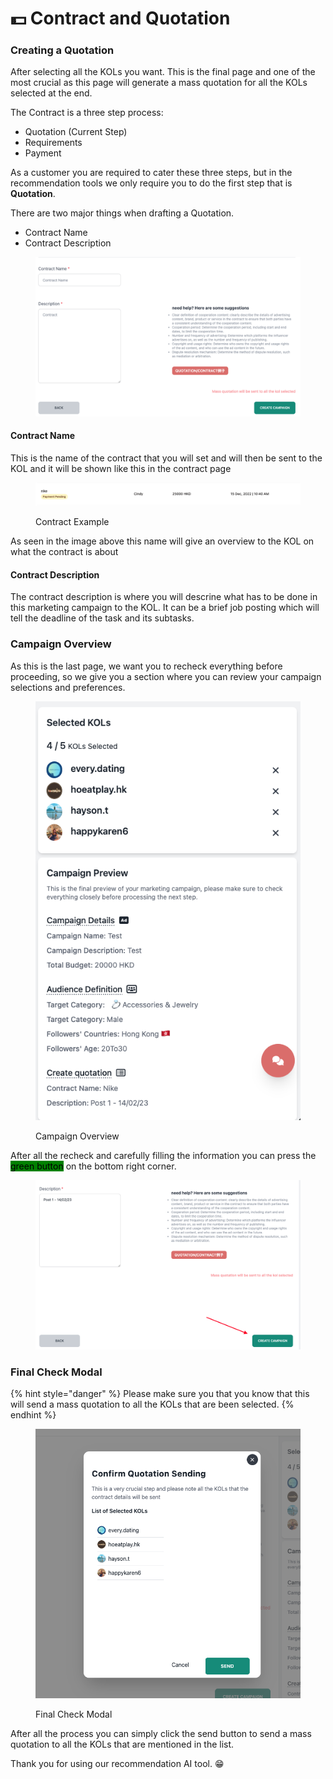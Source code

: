 # 💵 Contract and Quotation

### Creating a Quotation

After selecting all the KOLs you want. This is the final page and one of the most crucial as this page will generate a mass quotation for all the KOLs selected at the end.

The Contract is a three step process:

* Quotation (Current Step)
* Requirements
* Payment

As a customer you are required to cater these three steps, but in the recommendation tools we only require you to do the first step that is **Quotation**.

There are two major things when drafting a Quotation.

* Contract Name
* Contract Description

<figure><img src="../../.gitbook/assets/Screenshot 2023-02-06 at 6.04.35 PM.png" alt=""><figcaption></figcaption></figure>

#### Contract Name

This is the name of the contract that you will set and will then be sent to the KOL and it will be shown like this in the contract page

<figure><img src="../../.gitbook/assets/Screenshot 2023-02-06 at 6.05.15 PM.png" alt=""><figcaption><p>Contract Example</p></figcaption></figure>

As seen in the image above this name will give an overview to the KOL on what the contract is about

#### Contract Description

The contract description is where you will descrine what has to be done in this marketing campaign to the KOL. It can be a brief job posting which will tell the deadline of the task and its subtasks.

### Campaign Overview

As this is the last page, we want you to recheck everything before proceeding, so we give you a section where you can review your campaign selections and preferences.

<figure><img src="../../.gitbook/assets/Screenshot 2023-02-06 at 6.08.47 PM.png" alt=""><figcaption><p>Campaign Overview</p></figcaption></figure>

After all the recheck and carefully filling the information you can press the <mark style="background-color:green;">green button</mark> on the bottom right corner.

<figure><img src="../../.gitbook/assets/Screenshot 2023-02-06 at 6.09.48 PM.png" alt=""><figcaption></figcaption></figure>

### Final Check Modal

{% hint style="danger" %}
Please make sure you that you know that this will send a mass quotation to all the KOLs that are been selected.
{% endhint %}

<figure><img src="../../.gitbook/assets/Screenshot 2023-02-06 at 6.10.23 PM.png" alt=""><figcaption><p>Final Check Modal</p></figcaption></figure>

After all the process you can simply click the send button to send a mass quotation to all the KOLs that are mentioned in the list.

Thank you for using our recommendation AI tool. 😁
